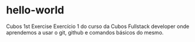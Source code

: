 # hello-world
Cubos 1st Exercise
Exercício 1 do curso da Cubos Fullstack developer onde aprendemos a usar o git, github e comandos básicos do mesmo.
